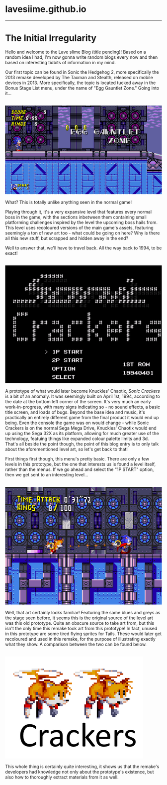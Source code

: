 # lavesiime.github.io
***
# The Initial Irregularity

Hello and welcome to the Lave sIime Blog (title pending)! Based on a random idea I had, I'm now gonna write random blogs every now and then based on interesting tidbits of information in my mind.

Our first topic can be found in Sonic the Hedgehog 2, more specifically the 2013 remake developed by The Taxman and Stealth, released on mobile devices in 2013. More specifically, the topic is located tucked away in the Bonus Stage List menu, under the name of "Egg Gauntlet Zone." Going into it...

<br/>
<!-- <img src="media/1-devmenu.png"/> --> <img src="media/2-mbz20131.png"/>
<br/>

What? This is totally unlike anything seen in the normal game!

Playing through it, it's a very expansive level that features every normal boss in the game, with the sections inbetween them containing small platforming challenges inspired by the level the upcoming boss hails from. This level uses recoloured versions of the main game's assets, featuring seemingly a ton of new art too - what could be going on here? Why is there all this new stuff, but scrapped and hidden away in the end?

Well to answer that, we'll have to travel back. All the way back to 1994, to be exact!

<br/>
<img src="media/3-crackerstitle.png"/>
<br/>

A prototype of what would later become Knuckles' Chaotix, _Sonic Crackers_ is a bit of an anomaly. It was seemingly built on April 1st, 1994, according to the date at the bottom left corner of the screen. It's very much an early work-in-progress, with many signs indicating so - no sound effects, a basic title screen, and loads of bugs. Beyond the base idea and music, it's practically an entirely different game from the final product it would end up being. Even the console the game was on would change - while Sonic Crackers is on the normal Sega Mega Drive, Knuckles' Chaotix would end up using the Sega 32X as its platform, allowing for much greater use of the technology, featuing things like expanded colour palette limits and 3d. That's all beside the point though, the point of this blog entry is to only talk about the aforementioned level art, so let's get back to that!

First things first though, this menu's pretty basic. There are only a few levels in this prototype, but the one that interests us is found a level itself, rather than the menus. If we go ahead and select the "1P START" option, then we get sent to an interesting level...

<br/>
<img src="media/4-crackersttz.png"/>
<br/>


Well, that art certainly looks familiar! Featuring the same blues and greys as the stage seen before, it seems this is the original source of the level art was this old prototype. Quite an obscure source to take art from, but this isn't the only time this remake took art from this prototype! In fact, unused in this prototype are some tired flying sprites for Tails. These would later get recoloured and used in this remake, for the purpose of illustrating exactly what they show. A comparison between the two can be found below.

<br/>
<img src="media/tails-compare.png"/>
<br/>

This whole thing is certainly quite interesting, it shows us that the remake's developers had knowledge not only about the prototype's existence, but also how to thoroughly extract materials from it as well.

